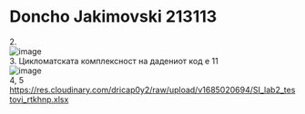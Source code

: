# Doncho Jakimovski 213113
2.<br/>
![image](https://res.cloudinary.com/dricap0y2/image/upload/v1684351387/diagram4e_2_in9mvs.jpg)
<br/> 3. Цикломатската комплексност на дадениот код е 11 <br/>
![image](https://res.cloudinary.com/dricap0y2/image/upload/v1685011669/diagram4eCiklusi_ey5msu.jpg)
<br/>4, 5  https://res.cloudinary.com/dricap0y2/raw/upload/v1685020694/SI_lab2_testovi_rtkhnp.xlsx
